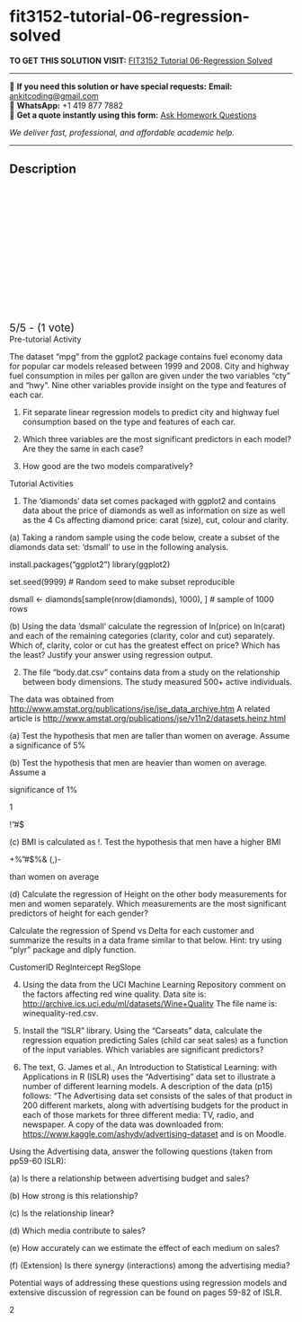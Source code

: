# fit3152-tutorial-06-regression-solved
**TO GET THIS SOLUTION VISIT:** [FIT3152 Tutorial 06-Regression Solved](https://www.ankitcodinghub.com/product/fit3152-data-analytics-tutorial-06-regression-solved/)


---

📩 **If you need this solution or have special requests:** **Email:** ankitcoding@gmail.com  
📱 **WhatsApp:** +1 419 877 7882  
📄 **Get a quote instantly using this form:** [Ask Homework Questions](https://www.ankitcodinghub.com/services/ask-homework-questions/)

*We deliver fast, professional, and affordable academic help.*

---

<h2>Description</h2>



<div class="kk-star-ratings kksr-auto kksr-align-center kksr-valign-top" data-payload="{&quot;align&quot;:&quot;center&quot;,&quot;id&quot;:&quot;119403&quot;,&quot;slug&quot;:&quot;default&quot;,&quot;valign&quot;:&quot;top&quot;,&quot;ignore&quot;:&quot;&quot;,&quot;reference&quot;:&quot;auto&quot;,&quot;class&quot;:&quot;&quot;,&quot;count&quot;:&quot;1&quot;,&quot;legendonly&quot;:&quot;&quot;,&quot;readonly&quot;:&quot;&quot;,&quot;score&quot;:&quot;5&quot;,&quot;starsonly&quot;:&quot;&quot;,&quot;best&quot;:&quot;5&quot;,&quot;gap&quot;:&quot;4&quot;,&quot;greet&quot;:&quot;Rate this product&quot;,&quot;legend&quot;:&quot;5\/5 - (1 vote)&quot;,&quot;size&quot;:&quot;24&quot;,&quot;title&quot;:&quot;FIT3152 Tutorial 06-Regression Solved&quot;,&quot;width&quot;:&quot;138&quot;,&quot;_legend&quot;:&quot;{score}\/{best} - ({count} {votes})&quot;,&quot;font_factor&quot;:&quot;1.25&quot;}">

<div class="kksr-stars">

<div class="kksr-stars-inactive">
            <div class="kksr-star" data-star="1" style="padding-right: 4px">


<div class="kksr-icon" style="width: 24px; height: 24px;"></div>
        </div>
            <div class="kksr-star" data-star="2" style="padding-right: 4px">


<div class="kksr-icon" style="width: 24px; height: 24px;"></div>
        </div>
            <div class="kksr-star" data-star="3" style="padding-right: 4px">


<div class="kksr-icon" style="width: 24px; height: 24px;"></div>
        </div>
            <div class="kksr-star" data-star="4" style="padding-right: 4px">


<div class="kksr-icon" style="width: 24px; height: 24px;"></div>
        </div>
            <div class="kksr-star" data-star="5" style="padding-right: 4px">


<div class="kksr-icon" style="width: 24px; height: 24px;"></div>
        </div>
    </div>

<div class="kksr-stars-active" style="width: 138px;">
            <div class="kksr-star" style="padding-right: 4px">


<div class="kksr-icon" style="width: 24px; height: 24px;"></div>
        </div>
            <div class="kksr-star" style="padding-right: 4px">


<div class="kksr-icon" style="width: 24px; height: 24px;"></div>
        </div>
            <div class="kksr-star" style="padding-right: 4px">


<div class="kksr-icon" style="width: 24px; height: 24px;"></div>
        </div>
            <div class="kksr-star" style="padding-right: 4px">


<div class="kksr-icon" style="width: 24px; height: 24px;"></div>
        </div>
            <div class="kksr-star" style="padding-right: 4px">


<div class="kksr-icon" style="width: 24px; height: 24px;"></div>
        </div>
    </div>
</div>


<div class="kksr-legend" style="font-size: 19.2px;">
            5/5 - (1 vote)    </div>
    </div>
Pre-tutorial Activity

The dataset “mpg” from the ggplot2 package contains fuel economy data for popular car models released between 1999 and 2008. City and highway fuel consumption in miles per gallon are given under the two variables “cty” and “hwy”. Nine other variables provide insight on the type and features of each car.

1. Fit separate linear regression models to predict city and highway fuel consumption based on the type and features of each car.

2. Which three variables are the most significant predictors in each model? Are they the same in each case?

3. How good are the two models comparatively?

Tutorial Activities

1. The ‘diamonds’ data set comes packaged with ggplot2 and contains data about the price of diamonds as well as information on size as well as the 4 Cs affecting diamond price: carat (size), cut, colour and clarity.

(a) Taking a random sample using the code below, create a subset of the diamonds data set: ‘dsmall’ to use in the following analysis.

install.packages(“ggplot2”) library(ggplot2)

set.seed(9999) # Random seed to make subset reproducible

dsmall &lt;- diamonds[sample(nrow(diamonds), 1000), ] # sample of 1000 rows

(b) Using the data ‘dsmall’ calculate the regression of ln(price) on ln(carat) and each of the remaining categories (clarity, color and cut) separately. Which of, clarity, color or cut has the greatest effect on price? Which has the least? Justify your answer using regression output.

2. The file “body.dat.csv” contains data from a study on the relationship between body dimensions. The study measured 500+ active individuals.

The data was obtained from http://www.amstat.org/publications/jse/jse_data_archive.htm A related article is http://www.amstat.org/publications/jse/v11n2/datasets.heinz.html

(a) Test the hypothesis that men are taller than women on average. Assume a significance of 5%

(b) Test the hypothesis that men are heavier than women on average. Assume a

significance of 1%

1

!”#$

(c) BMI is calculated as !. Test the hypothesis that men have a higher BMI

+%”#$%&amp; (,)-

than women on average

(d) Calculate the regression of Height on the other body measurements for men and women separately. Which measurements are the most significant predictors of height for each gender?

Calculate the regression of Spend vs Delta for each customer and summarize the results in a data frame similar to that below. Hint: try using “plyr” package and dlply function.

CustomerID RegIntercept RegSlope

4. Using the data from the UCI Machine Learning Repository comment on the factors affecting red wine quality. Data site is: http://archive.ics.uci.edu/ml/datasets/Wine+Quality The file name is: winequality-red.csv.

5. Install the “ISLR” library. Using the “Carseats” data, calculate the regression equation predicting Sales (child car seat sales) as a function of the input variables. Which variables are significant predictors?

6. The text, G. James et al., An Introduction to Statistical Learning: with Applications in R (ISLR) uses the “Advertising” data set to illustrate a number of different learning models. A description of the data (p15) follows: “The Advertising data set consists of the sales of that product in 200 different markets, along with advertising budgets for the product in each of those markets for three different media: TV, radio, and newspaper. A copy of the data was downloaded from: https://www.kaggle.com/ashydv/advertising-dataset and is on Moodle.

Using the Advertising data, answer the following questions (taken from pp59-60 ISLR):

(a) Is there a relationship between advertising budget and sales?

(b) How strong is this relationship?

(c) Is the relationship linear?

(d) Which media contribute to sales?

(e) How accurately can we estimate the effect of each medium on sales?

(f) (Extension) Is there synergy (interactions) among the advertising media?

Potential ways of addressing these questions using regression models and extensive discussion of regression can be found on pages 59-82 of ISLR.

2
